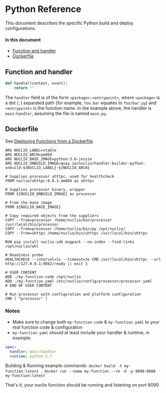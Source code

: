 # Python Reference

This document describes the specific Python build and deploy configurations.

#### In this document

- [Function and handler](#function-and-handler)
- [Dockerfile](#dockerfile)

## Function and handler

```python
def handler(context, event):
    return ""
```

The `handler` field is of the form `<package>:<entrypoint>`, where `<package>` is a dot (`.`) separated path (for example, `foo.bar` equates to `foo/bar.py`) and `<entrypoint>` is the function name. In the example above, the handler is `main:handler`, assuming the file is named `main.py`.

## Dockerfile

See [Deploying Functions from a Dockerfile](/docs/tasks/deploy-functions-from-dockerfile.md).

```
ARG NUCLIO_LABEL=stable
ARG NUCLIO_ARCH=amd64
ARG NUCLIO_BASE_IMAGE=python:3.6-jessie
ARG NUCLIO_ONBUILD_IMAGE=quay.io/nuclio/handler-builder-python-onbuild:${NUCLIO_LABEL}-${NUCLIO_ARCH}

# Supplies processor uhttpc, used for healthcheck
FROM nuclio/uhttpc:0.0.1-amd64 as uhttpc

# Supplies processor binary, wrapper
FROM ${NUCLIO_ONBUILD_IMAGE} as processor

# From the base image
FROM ${NUCLIO_BASE_IMAGE}

# Copy required objects from the suppliers
COPY --from=processor /home/nuclio/bin/processor /usr/local/bin/processor
COPY --from=processor /home/nuclio/bin/py /opt/nuclio/
COPY --from=uhttpc /home/nuclio/bin/uhttpc /usr/local/bin/uhttpc

RUN pip install nuclio-sdk msgpack --no-index --find-links /opt/nuclio/whl

# Readiness probe
HEALTHCHECK --interval=1s --timeout=3s CMD /usr/local/bin/uhttpc --url http://127.0.0.1:8082/ready || exit 1

# USER CONTENT
ADD ./my-function-code /opt/nuclio
ADD ./my-function.yaml /etc/nuclio/config/processor/processor.yaml
# END OF USER CONTENT

# Run processor with configuration and platform configuration
CMD [ "processor" ]
```

### Notes

- Make sure to change both `my-function-code` & `my-function.yaml` to your real function code & configuration
- `my-function.yaml` should at least include your handler & runtime, in example:
```yaml
spec:
  handler: main:handler
  runtime: python:2.7

```

Building & Running example commands:
`docker build -t my-function:latest .`
`docker run --name my-function --rm -d -p 8090:8080 my-function:latest`

That's it, your nuclio function should be running and listening on port 8090

